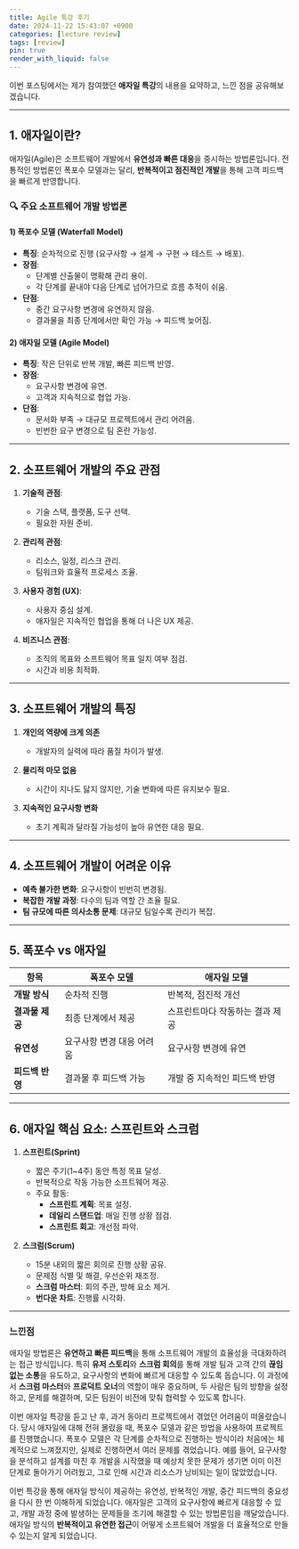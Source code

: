 ```yaml
---
title: Agile 특강 후기
date: 2024-11-22 15:43:07 +0900
categories: [lecture review]
tags: [review]
pin: true
render_with_liquid: false
---
```


이번 포스팅에서는 제가 참여했던 **애자일 특강**의 내용을 요약하고, 느낀 점을 공유해보겠습니다.

---

## 1. **애자일이란?**  
애자일(Agile)은 소프트웨어 개발에서 **유연성과 빠른 대응**을 중시하는 방법론입니다. 전통적인 방법론인 폭포수 모델과는 달리, **반복적이고 점진적인 개발**을 통해 고객 피드백을 빠르게 반영합니다.  

### 🔍 주요 소프트웨어 개발 방법론  

#### 1) 폭포수 모델 (Waterfall Model)  
- **특징**: 순차적으로 진행 (요구사항 → 설계 → 구현 → 테스트 → 배포).  
- **장점**:  
  - 단계별 산출물이 명확해 관리 용이.  
  - 각 단계를 끝내야 다음 단계로 넘어가므로 흐름 추적이 쉬움.  
- **단점**:  
  - 중간 요구사항 변경에 유연하지 않음.  
  - 결과물을 최종 단계에서만 확인 가능 → 피드백 늦어짐.

#### 2) 애자일 모델 (Agile Model)  
- **특징**: 작은 단위로 반복 개발, 빠른 피드백 반영.  
- **장점**:  
  - 요구사항 변경에 유연.  
  - 고객과 지속적으로 협업 가능.  
- **단점**:  
  - 문서화 부족 → 대규모 프로젝트에서 관리 어려움.  
  - 빈번한 요구 변경으로 팀 혼란 가능성.

---

## 2. **소프트웨어 개발의 주요 관점**  

1. **기술적 관점**:  
   - 기술 스택, 플랫폼, 도구 선택.  
   - 필요한 자원 준비.  

2. **관리적 관점**:  
   - 리소스, 일정, 리스크 관리.  
   - 팀워크와 효율적 프로세스 조율.  

3. **사용자 경험 (UX)**:  
   - 사용자 중심 설계.  
   - 애자일은 지속적인 협업을 통해 더 나은 UX 제공.  

4. **비즈니스 관점**:  
   - 조직의 목표와 소프트웨어 목표 일치 여부 점검.  
   - 시간과 비용 최적화.  

---

## 3. **소프트웨어 개발의 특징**  

1. **개인의 역량에 크게 의존**  
   - 개발자의 실력에 따라 품질 차이가 발생.  

2. **물리적 마모 없음**  
   - 시간이 지나도 닳지 않지만, 기술 변화에 따른 유지보수 필요.  

3. **지속적인 요구사항 변화**  
   - 초기 계획과 달라질 가능성이 높아 유연한 대응 필요.  

---

## 4. **소프트웨어 개발이 어려운 이유**  

- **예측 불가한 변화**: 요구사항이 빈번히 변경됨.  
- **복잡한 개발 과정**: 다수의 팀과 역할 간 조율 필요.  
- **팀 규모에 따른 의사소통 문제**: 대규모 팀일수록 관리가 복잡.  

---

## 5. **폭포수 vs 애자일**  

| **항목**        | **폭포수 모델**           | **애자일 모델**                 |
| --------------- | ------------------------- | ------------------------------- |
| **개발 방식**   | 순차적 진행               | 반복적, 점진적 개선             |
| **결과물 제공** | 최종 단계에서 제공        | 스프린트마다 작동하는 결과 제공 |
| **유연성**      | 요구사항 변경 대응 어려움 | 요구사항 변경에 유연            |
| **피드백 반영** | 결과물 후 피드백 가능     | 개발 중 지속적인 피드백 반영    |

---

## 6. **애자일 핵심 요소: 스프린트와 스크럼**  

1. **스프린트(Sprint)**  
   - 짧은 주기(1~4주) 동안 특정 목표 달성.  
   - 반복적으로 작동 가능한 소프트웨어 제공.  
   - 주요 활동:  
     - **스프린트 계획**: 목표 설정.  
     - **데일리 스탠드업**: 매일 진행 상황 점검.  
     - **스프린트 회고**: 개선점 파악.  

2. **스크럼(Scrum)**  
   - 15분 내외의 짧은 회의로 진행 상황 공유.  
   - 문제점 식별 및 해결, 우선순위 재조정.  
   - **스크럼 마스터**: 회의 주관, 방해 요소 제거.  
   - **번다운 차트**: 진행률 시각화. 

---

### 느낀점

애자일 방법론은 **유연하고 빠른 피드백**을 통해 소프트웨어 개발의 효율성을 극대화하려는 접근 방식입니다. 특히 **유저 스토리**와 **스크럼 회의**를 통해 개발 팀과 고객 간의 **끊임없는 소통**을 유도하고, 요구사항의 변화에 빠르게 대응할 수 있도록 돕습니다. 이 과정에서 **스크럼 마스터**와 **프로덕트 오너**의 역할이 매우 중요하며, 두 사람은 팀의 방향을 설정하고, 문제를 해결하며, 모든 팀원이 비전에 맞춰 협력할 수 있도록 합니다.

이번 애자일 특강을 듣고 난 후, 과거 동아리 프로젝트에서 겪었던 어려움이 떠올랐습니다. 당시 애자일에 대해 전혀 몰랐을 때, 폭포수 모델과 같은 방법을 사용하여 프로젝트를 진행했습니다. 폭포수 모델은 각 단계를 순차적으로 진행하는 방식이라 처음에는 체계적으로 느껴졌지만, 실제로 진행하면서 여러 문제를 겪었습니다. 예를 들어, 요구사항을 분석하고 설계를 마친 후 개발을 시작했을 때 예상치 못한 문제가 생기면 이미 이전 단계로 돌아가기 어려웠고, 그로 인해 시간과 리소스가 낭비되는 일이 많았었습니다.

이번 특강을 통해 애자일 방식이 제공하는 유연성, 반복적인 개발, 중간 피드백의 중요성을 다시 한 번 이해하게 되었습니다. 애자일은 고객의 요구사항에 빠르게 대응할 수 있고, 개발 과정 중에 발생하는 문제들을 조기에 해결할 수 있는 방법론임을 깨달았습니다. 애자일 방식의 **반복적이고 유연한 접근**이 어떻게 소프트웨어 개발을 더 효율적으로 만들 수 있는지 알게 되었습니다.